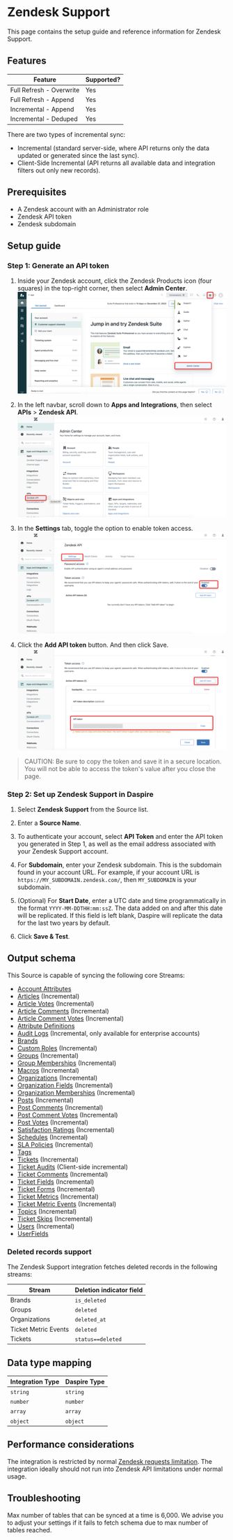 # Zendesk Support

This page contains the setup guide and reference information for Zendesk Support.

## Features

| Feature | Supported? |
| --- | --- |
| Full Refresh - Overwrite | Yes |
| Full Refresh - Append | Yes |
| Incremental - Append | Yes |
| Incremental - Deduped | Yes |

There are two types of incremental sync:

* Incremental (standard server-side, where API returns only the data updated or generated since the last sync).
* Client-Side Incremental (API returns all available data and integration filters out only new records).

## Prerequisites

* A Zendesk account with an Administrator role
* Zendesk API token
* Zendesk subdomain

## Setup guide

### Step 1: Generate an API token

1. Inside your Zendesk account, click the Zendesk Products icon (four squares) in the top-right corner, then select **Admin Center**.
![Zendesk Admin Center](/docs/setup-guide/assets/images/zendesk-admin-center.jpg "Zendesk Admin Center")

2. In the left navbar, scroll down to **Apps and Integrations**, then select **APIs** > **Zendesk API**.
![Zendesk API](/docs/setup-guide/assets/images/zendesk-api.jpg "Zendesk API")

3. In the **Settings** tab, toggle the option to enable token access.
![Zendesk Enable Token Access](/docs/setup-guide/assets/images/zendesk-enable-token-access.jpg "Zendesk Enable Token Access")

4. Click the **Add API token** button. And then click Save.
![Zendesk API Token](/docs/setup-guide/assets/images/zendesk-api-token.jpg "Zendesk API Token")

  > CAUTION: Be sure to copy the token and save it in a secure location. You will not be able to access the token's value after you close the page.

### Step 2: Set up Zendesk Support in Daspire

1. Select **Zendesk Support** from the Source list.

2. Enter a **Source Name**.

3. To authenticate your account, select **API Token** and enter the API token you generated in Step 1, as well as the email address associated with your Zendesk Support account.

4. For **Subdomain**, enter your Zendesk subdomain. This is the subdomain found in your account URL. For example, if your account URL is `https://MY_SUBDOMAIN.zendesk.com/`, then `MY_SUBDOMAIN` is your subdomain.

5. (Optional) For **Start Date**, enter a UTC date and time programmatically in the format `YYYY-MM-DDTHH:mm:ssZ`. The data added on and after this date will be replicated. If this field is left blank, Daspire will replicate the data for the last two years by default.

6. Click **Save & Test**.

## Output schema

This Source is capable of syncing the following core Streams:

* [Account Attributes](https://developer.zendesk.com/api-reference/ticketing/ticket-management/skill_based_routing/#list-account-attributes)
* [Articles](https://developers.notion.com/reference/retrieve-a-comment) (Incremental)
* [Article Votes](https://developer.zendesk.com/api-reference/help_center/help-center-api/votes/#list-votes) (Incremental)
* [Article Comments](https://developer.zendesk.com/api-reference/help_center/help-center-api/article_comments/#list-comments) (Incremental)
* [Article Comment Votes](https://developer.zendesk.com/api-reference/help_center/help-center-api/votes/#list-votes) (Incremental)
* [Attribute Definitions](https://developer.zendesk.com/api-reference/ticketing/ticket-management/skill_based_routing/#list-routing-attribute-definitions)
* [Audit Logs](https://developer.zendesk.com/api-reference/ticketing/account-configuration/audit_logs/#list-audit-logs) (Incremental, only available for enterprise accounts)
* [Brands](https://developer.zendesk.com/api-reference/ticketing/account-configuration/brands/#list-brands)
* [Custom Roles](https://developer.zendesk.com/api-reference/ticketing/account-configuration/custom_roles/#list-custom-roles) (Incremental)
* [Groups](https://developer.zendesk.com/rest_api/docs/support/groups) (Incremental)
* [Group Memberships](https://developer.zendesk.com/rest_api/docs/support/group_memberships) (Incremental)
* [Macros](https://developer.zendesk.com/rest_api/docs/support/macros) (Incremental)
* [Organizations](https://developer.zendesk.com/rest_api/docs/support/organizations) (Incremental)
* [Organization Fields](https://developer.zendesk.com/api-reference/ticketing/organizations/organization_fields/#list-organization-fields) (Incremental)
* [Organization Memberships](https://developer.zendesk.com/api-reference/ticketing/organizations/organization_memberships/) (Incremental)
* [Posts](https://developer.zendesk.com/api-reference/help_center/help-center-api/posts/#list-posts) (Incremental)
* [Post Comments](https://developer.zendesk.com/api-reference/help_center/help-center-api/post_comments/#list-comments) (Incremental)
* [Post Comment Votes](https://developer.zendesk.com/api-reference/help_center/help-center-api/votes/#list-votes) (Incremental)
* [Post Votes](https://developer.zendesk.com/api-reference/help_center/help-center-api/votes/#list-votes) (Incremental)
* [Satisfaction Ratings](https://developer.zendesk.com/rest_api/docs/support/satisfaction_ratings) (Incremental)
* [Schedules](https://developer.zendesk.com/api-reference/ticketing/ticket-management/schedules/#list-schedules) (Incremental)
* [SLA Policies](https://developer.zendesk.com/rest_api/docs/support/sla_policies) (Incremental)
* [Tags](https://developer.zendesk.com/rest_api/docs/support/tags)
* [Tickets](https://developer.zendesk.com/api-reference/ticketing/ticket-management/incremental_exports/#incremental-ticket-export-time-based) (Incremental)
* [Ticket Audits](https://developer.zendesk.com/rest_api/docs/support/ticket_audits) (Client-side incremental)
* [Ticket Comments](https://developer.zendesk.com/api-reference/ticketing/ticket-management/incremental_exports/#incremental-ticket-event-export) (Incremental)
* [Ticket Fields](https://developer.zendesk.com/rest_api/docs/support/ticket_fields) (Incremental)
* [Ticket Forms](https://developer.zendesk.com/rest_api/docs/support/ticket_forms) (Incremental)
* [Ticket Metrics](https://developer.zendesk.com/rest_api/docs/support/ticket_metrics) (Incremental)
* [Ticket Metric Events](https://developer.zendesk.com/api-reference/ticketing/tickets/ticket_metric_events/) (Incremental)
* [Topics](https://developer.zendesk.com/api-reference/help_center/help-center-api/topics/#list-topics) (Incremental)
* [Ticket Skips](https://developer.zendesk.com/api-reference/ticketing/tickets/ticket_skips/) (Incremental)
* [Users](https://developer.zendesk.com/api-reference/ticketing/ticket-management/incremental_exports/#incremental-user-export) (Incremental)
* [UserFields](https://developer.zendesk.com/api-reference/ticketing/users/user_fields/#list-user-fields)

### Deleted records support

The Zendesk Support integration fetches deleted records in the following streams:

| Stream | Deletion indicator field |
| --- | --- |
| Brands | `is_deleted` |
| Groups | `deleted` |
| Organizations	 | `deleted_at` |
| Ticket Metric Events | `deleted` |
| Tickets | `status==deleted` |

## Data type mapping

| Integration Type | Daspire Type |
| --- | --- |
| `string` | `string` |
| `number` | `number` |
| `array` | `array` |
| `object` | `object` |

## Performance considerations

The integration is restricted by normal [Zendesk requests limitation](https://developer.zendesk.com/rest_api/docs/support/usage_limits). The integration ideally should not run into Zendesk API limitations under normal usage.

## Troubleshooting

Max number of tables that can be synced at a time is 6,000. We advise you to adjust your settings if it fails to fetch schema due to max number of tables reached.
